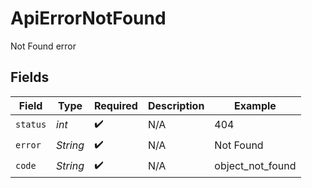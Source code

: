 # ApiErrorNotFound

Not Found error


## Fields

| Field              | Type               | Required           | Description        | Example            |
| ------------------ | ------------------ | ------------------ | ------------------ | ------------------ |
| `status`           | *int*              | :heavy_check_mark: | N/A                | 404                |
| `error`            | *String*           | :heavy_check_mark: | N/A                | Not Found          |
| `code`             | *String*           | :heavy_check_mark: | N/A                | object_not_found   |